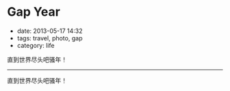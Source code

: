 # Gap Year

- date: 2013-05-17 14:32
- tags: travel, photo, gap
- category: life

直到世界尽头吧骚年！

-------------------

直到世界尽头吧骚年！

